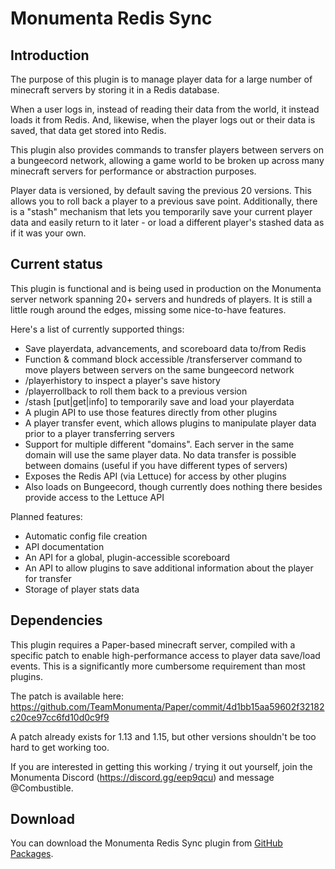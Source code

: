 # Monumenta Redis Sync

## Introduction

The purpose of this plugin is to manage player data for a large number of
minecraft servers by storing it in a Redis database.

When a user logs in, instead of reading their data from the world, it instead
loads it from Redis. And, likewise, when the player logs out or their data is
saved, that data get stored into Redis.

This plugin also provides commands to transfer players between servers on a
bungeecord network, allowing a game world to be broken up across many minecraft
servers for performance or abstraction purposes.

Player data is versioned, by default saving the previous 20 versions. This
allows you to roll back a player to a previous save point. Additionally, there
is a "stash" mechanism that lets you temporarily save your current player data
and easily return to it later - or load a different player's stashed data as if
it was your own.

## Current status

This plugin is functional and is being used in production on the Monumenta
server network spanning 20+ servers and hundreds of players. It is still a
little rough around the edges, missing some nice-to-have features.

Here's a list of currently supported things:
- Save playerdata, advancements, and scoreboard data to/from Redis
- Function & command block accessible /transferserver command to move players
  between servers on the same bungeecord network
- /playerhistory to inspect a player's save history
- /playerrollback to roll them back to a previous version
- /stash [put|get|info] to temporarily save and load your playerdata
- A plugin API to use those features directly from other plugins
- A player transfer event, which allows plugins to manipulate player data prior
  to a player transferring servers
- Support for multiple different "domains". Each server in the same domain will
  use the same player data. No data transfer is possible between domains
  (useful if you have different types of servers)
- Exposes the Redis API (via Lettuce) for access by other plugins
- Also loads on Bungeecord, though currently does nothing there besides provide
  access to the Lettuce API

Planned features:
- Automatic config file creation
- API documentation
- An API for a global, plugin-accessible scoreboard
- An API to allow plugins to save additional information about the player for
  transfer
- Storage of player stats data

## Dependencies

This plugin requires a Paper-based minecraft server, compiled with a specific
patch to enable high-performance access to player data save/load events. This
is a significantly more cumbersome requirement than most plugins.

The patch is available here:
https://github.com/TeamMonumenta/Paper/commit/4d1bb15aa59602f32182c20ce97cc6fd10d0c9f9

A patch already exists for 1.13 and 1.15, but other versions shouldn't be too
hard to get working too.

If you are interested in getting this working / trying it out yourself, join
the Monumenta Discord (https://discord.gg/eep9qcu) and message @Combustible.

## Download

You can download the Monumenta Redis Sync plugin from [GitHub Packages](https://github.com/TeamMonumenta/monumenta-redis-sync/packages).
